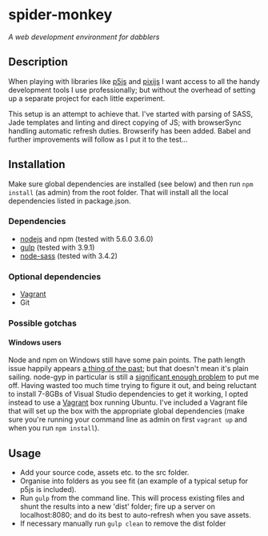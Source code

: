# spider-monkey
_A web development environment for dabblers_

## Description
When playing with libraries like [p5js](http://p5js.org/) and [pixijs](http://www.pixijs.com/) I want access to all the handy development tools I use professionally; but without the overhead of setting up a separate project for each little experiment.

This setup is an attempt to achieve that.  I've started with parsing of SASS, Jade templates and linting and direct copying of JS; with browserSync handling automatic refresh duties.  Browserify has been added.  Babel and further improvements will follow as I put it to the test...

## Installation

Make sure global dependencies are installed (see below) and then run `npm install` (as admin) from the root folder.  That will install all the local dependencies listed in package.json.

### Dependencies

* [nodejs](https://nodejs.org/) and npm (tested with 5.6.0 3.6.0)
* [gulp](http://gulpjs.com/) (tested with 3.9.1)
* [node-sass](https://www.npmjs.com/package/node-sass) (tested with 3.4.2)

### Optional dependencies
* [Vagrant](https://www.vagrantup.com/)
* Git

### Possible gotchas
#### Windows users
Node and npm on Windows still have some pain points.  The path length  issue happily appears [a thing of the past](https://github.com/npm/npm/blob/master/CHANGELOG.md#flat-flat-flat); but that doesn't mean it's plain sailing. node-gyp in particular is still a [significant enough problem](https://github.com/nodejs/node-gyp/issues/629) to put me off.  Having wasted too much time trying to figure it out, and being reluctant to install 7-8GBs of Visual Studio dependencies to get it working, I opted instead to use a [Vagrant](https://www.vagrantup.com/docs/why-vagrant/) box running Ubuntu.  I've included a Vagrant file that will set up the box with the appropriate global dependencies (make sure you're running your command line as admin on first `vagrant up` and when you run `npm install`).

## Usage

* Add your source code, assets etc. to the src folder.
* Organise into folders as you see fit (an example of a typical setup for p5js is included).  
* Run `gulp` from the command line.
  This will process existing files and shunt the results into a new 'dist' folder; fire up a server on localhost:8080; and do its best to auto-refresh when you save assets.
* If necessary manually run `gulp clean` to remove the dist folder
